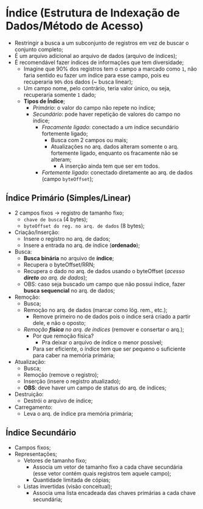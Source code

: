 # Índice (Estrutura de Indexação de Dados/Método de Acesso)
- Restringir a busca a um subconjunto de registros em vez de buscar o conjunto completo;
- É um arquivo adicional ao arquivo de dados (arquivo de índices);
- É recomendável fazer índices de informações que tem diversidade;
  - Imagine que 90% dos registros tem o campo a marcado como ```1```, não faria sentido eu fazer um índice para esse campo, pois eu recuperaria ```90%``` dos dados (~ busca linear);
  - Um campo nome, pelo contrário, teria valor único, ou seja, recuperaria somente ```1``` dado;
  - **Tipos de Índice**;
    - *Primário*: o valor do campo não repete no índice;
    - *Secundário*: pode haver repetição de valores do campo no índice;
      - *Fracamente ligado*: conectado a um índice secundário fortemente ligado;
        - Busca com 2 campos ou mais;
        - Atualizações no arq. dados alteram somente o arq. fortemente ligado, enquanto os fracamente não se alteram;
          - A inserção ainda tem que ser em todos.
      - *Fortemente ligado*: conectado diretamente ao arq. de dados (campo ```byteOffset```);

## Índice Primário (Simples/Linear)
- 2 campos fixos -> registro de tamanho fixo;
  - ```chave de busca``` (4 bytes);
  - ```byteOffset do reg. no arq. de dados``` (8 bytes);
- Criação/Inserção:
  - Insere o registro no arq. de dados;
  - Insere a entrada no arq. de índice (**ordenado**);
- Busca:
  - **Busca binária** no arquivo de **índice**;
  - Recupera o byteOffset/RRN;
  - Recupera o dado no arq. de dados usando o byteOffset (*acesso **direto** ao arq. de dados*);
  - OBS: caso seja buscado um campo que não possui índice, fazer **busca sequencial** no arq. de dados;
- Remoção:
  - Busca;
  - Remoção no arq. de dados (marcar como lóg. rem., etc.);
    - Remove primeiro no de dados pois o índice será criado a partir dele, e não o oposto;
  - *Remoção **física** no arq. de índices* (remover e consertar o arq.);
    - Por que remoção física?
      - Pra deixar o arquivo de índice o menor possível;
    - Para ser eficiente, o índice tem que ser pequeno o suficiente para caber na memória primária;
- Atualização:
  - Busca;
  - Remoção (remove o registro);
  - Inserção (insere o registro atualizado);
  - **OBS**: deve haver um campo de status do arq. de índices;
- Destruição:
  - Destrói o arquivo de índice;
- Carregamento:
  - Leva o arq. de índice pra memória primária;

## Índice Secundário
- Campos fixos;
- Representações;
  - Vetores de tamanho fixo;
    - Associa um vetor de tamanho fixo a cada chave secundária (esse vetor contém quais registros tem aquele campo);
    - Quantidade limitada de cópias;
  - Listas invertidas (visão conceitual);
    - Associa uma lista encadeada das chaves primárias a cada chave secundária;
